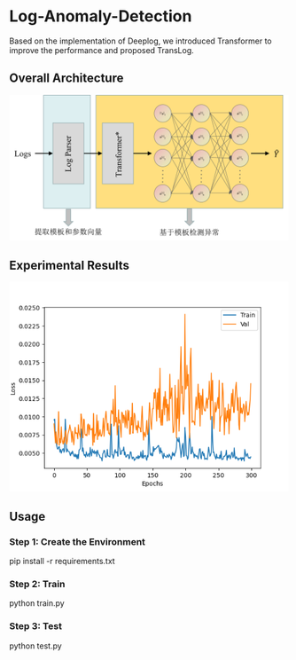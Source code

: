 # Log-Anomaly-Detection
Based on the implementation of Deeplog, we introduced Transformer to improve the performance and proposed TransLog.

## Overall Architecture
![TransLog网络架构](figures/整体架构.png)

## Experimental Results
![Loss](figures/loss.png)

## Usage
### Step 1: Create the Environment
pip install -r requirements.txt

### Step 2: Train
python train.py

### Step 3: Test
python test.py
